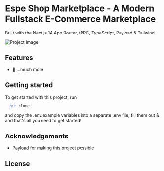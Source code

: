 # Espe Shop Marketplace - A Modern Fullstack E-Commerce Marketplace 

Built with the Next.js 14 App Router, tRPC, TypeScript, Payload & Tailwind

![Project Image](https://github.com/joschan21/digitalhippo/blob/master/public/thumbnail.png)

## Features

- 🎁 ...much more

## Getting started

To get started with this project, run

```bash
  git clone 
```

and copy the .env.example variables into a separate .env file, fill them out & and that's all you need to get started!


## Acknowledgements

- [Payload](https://link.joshtriedcoding.com/payload) for making this project possible

## License


